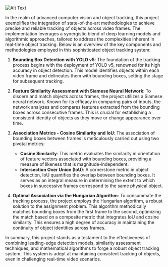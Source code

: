 
![Alt Text](url-of-your-gif)

In the realm of advanced computer vision and object tracking, this project exemplifies the integration of state-of-the-art methodologies to achieve precise and reliable tracking of objects across video frames. The implementation leverages a synergistic blend of deep learning models and algorithmic approaches, tailored to address the complexities inherent in real-time object tracking. Below is an overview of the key components and methodologies employed in this sophisticated object tracking system:

1. **Bounding Box Detection with YOLO v5**: The foundation of the tracking process begins with the deployment of YOLO v5, renowned for its high accuracy in object detection. This model identifies objects within each video frame and delineates them with bounding boxes, setting the stage for subsequent tracking.

2. **Feature Similarity Assessment with Siamese Neural Network**: To discern and match objects across frames, the project utilizes a Siamese neural network. Known for its efficacy in comparing pairs of inputs, the network analyzes and compares features extracted from the bounding boxes across consecutive frames. This is crucial for establishing a consistent identity of objects as they move or change appearance over time.

3. **Association Metrics - Cosine Similarity and IoU**: The association of bounding boxes between frames is meticulously carried out using two pivotal metrics:
   - **Cosine Similarity**: This metric evaluates the similarity in orientation of feature vectors associated with bounding boxes, providing a measure of likeness that is magnitude-independent.
   - **Intersection Over Union (IoU)**: A cornerstone metric in object detection, IoU quantifies the overlap between bounding boxes. It serves as an integral measure in determining the extent to which boxes in successive frames correspond to the same physical object.

4. **Optimal Association via the Hungarian Algorithm**: To consummate the tracking process, the project employs the Hungarian algorithm, a robust solution to the assignment problem. This algorithm methodically matches bounding boxes from the first frame to the second, optimizing the match based on a composite metric that integrates IoU and cosine similarity. This ensures a high degree of accuracy in maintaining the continuity of object identities across frames.

In summary, this project stands as a testament to the effectiveness of combining leading-edge detection models, similarity assessment techniques, and mathematical algorithms to forge a robust object tracking system. This system is adept at maintaining consistent tracking of objects, even in challenging real-time video scenarios.
